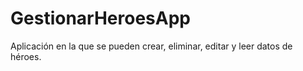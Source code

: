 # GestionarHeroesApp
Aplicación en la que se pueden crear, eliminar, editar y leer datos de héroes.
